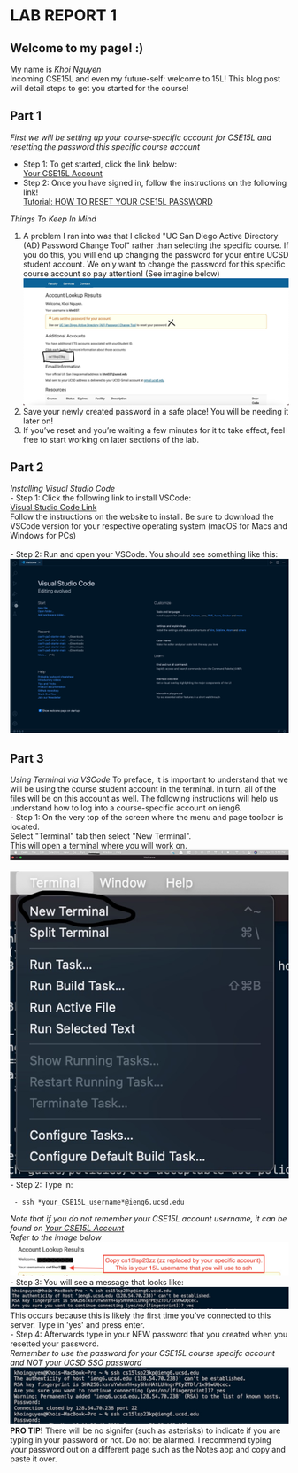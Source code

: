 # LAB REPORT 1

## **Welcome to my page! :)**

My name is *Khoi Nguyen*<br>
Incoming CSE15L and even my future-self: welcome to 15L! This blog post will detail steps to get you started for the course!

## **Part 1**
*First we will be setting up your course-specific account for CSE15L and resetting the password this specific course account*<br>
   - Step 1: To get started, click the link below:<br>
              [Your CSE15L Account](https://sdacs.ucsd.edu/~icc/index.php)<br>         
   - Step 2: Once you have signed in, follow the instructions on the following link!<br>
              [Tutorial: HOW TO RESET YOUR CSE15L PASSWORD](https://drive.google.com/file/d/17IDZn8Qq7Q0RkYMxdiIR0o6HJ3B5YqSW/view)<br> 
              
*Things To Keep In Mind*<br>
1. A problem I ran into was that I clicked "UC San Diego Active Directory (AD) Password Change Tool" rather than selecting the specific course. If you do this, you will end up changing the password for your entire UCSD student account. We only want to change the password for this specific course account so pay attention! (See imagine below)<br> ![Image](passwordss.jpg)<br>
3. Save your newly created password in a safe place! You will be needing it later on!<br>
4. If you’ve reset and you’re waiting a few minutes for it to take effect, feel free to start working on later sections of the lab.<br>

## **Part 2**
*Installing Visual Studio Code*<br>
    - Step 1: Click the following link to install VSCode:<br>
              [Visual Studio Code Link](https://code.visualstudio.com/)<br>
              Follow the instructions on the website to install. Be sure to download the VSCode version for your respective operating system (macOS for Macs and Windows for PCs)<br>          
    - Step 2: Run and open your VSCode. You should see something like this:<br>
              ![Image](vsc1.jpg)<br>
              
## **Part 3**
*Using Terminal via VSCode*
To preface, it is important to understand that we will be using the course student account in the terminal. In turn, all of the files will be on this account as well. The following instructions will help us understand how to log into a course-specific account on ieng6.<br>
     - Step 1: On the very top of the screen where the menu and page toolbar is located.<br>Select "Terminal" tab then select "New Terminal".<br> This will open a terminal where you will work on.<br> ![Image](toolbarss.jpg)<br><br>![Image](toolbar1ss.jpg)<br>
     - Step 2: Type in:<br>
     
     - ssh *your_CSE15L_username*@ieng6.ucsd.edu
*Note that if you do not remember your CSE15L account username, it can be found on [Your CSE15L Account](https://sdacs.ucsd.edu/~icc/index.php)<br> Refer to the image below*<br>
![Image](referss.jpg)<br>
     - Step 3: You will see a message that looks like:<br>
     ![Image](ss1.jpg)<br>
     This occurs because this is likely the first time you’ve connected to this server. Type in 'yes' and press enter.<br>
     - Step 4: Afterwards type in your NEW password that you created when you resetted your password.<br>
     *Remember to use the password for your CSE15L course specifc account and NOT your UCSD SSO password*<br>
     ![Image](pass1ss.jpg)<br>
     **PRO TIP!** There will be no signifer (such as asterisks) to indicate if you are typing in your password or not. Do not be alarmed. I recommend typing your password out on a different page such as the Notes app and copy and paste it over.<br>

              


